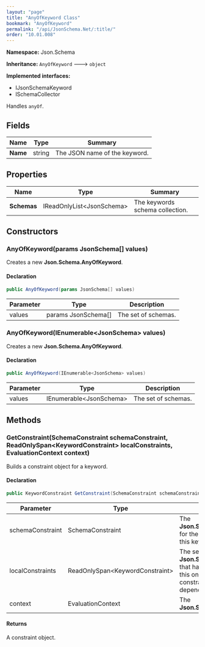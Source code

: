 ```yaml
---
layout: "page"
title: "AnyOfKeyword Class"
bookmark: "AnyOfKeyword"
permalink: "/api/JsonSchema.Net/:title/"
order: "10.01.008"
---
```

**Namespace:** Json.Schema

**Inheritance:**
`AnyOfKeyword`
 🡒 
`object`

**Implemented interfaces:**

- IJsonSchemaKeyword
- ISchemaCollector

Handles `anyOf`.

## Fields

| Name | Type | Summary |
|---|---|---|
| **Name** | string | The JSON name of the keyword. |

## Properties

| Name | Type | Summary |
|---|---|---|
| **Schemas** | IReadOnlyList\<JsonSchema\> | The keywords schema collection. |

## Constructors

### AnyOfKeyword(params JsonSchema[] values)

Creates a new **Json.Schema.AnyOfKeyword**.

#### Declaration

```c#
public AnyOfKeyword(params JsonSchema[] values)
```

| Parameter | Type | Description |
|---|---|---|
| values | params JsonSchema[] | The set of schemas. |


### AnyOfKeyword(IEnumerable\<JsonSchema\> values)

Creates a new **Json.Schema.AnyOfKeyword**.

#### Declaration

```c#
public AnyOfKeyword(IEnumerable<JsonSchema> values)
```

| Parameter | Type | Description |
|---|---|---|
| values | IEnumerable\<JsonSchema\> | The set of schemas. |


## Methods

### GetConstraint(SchemaConstraint schemaConstraint, ReadOnlySpan\<KeywordConstraint\> localConstraints, EvaluationContext context)

Builds a constraint object for a keyword.

#### Declaration

```c#
public KeywordConstraint GetConstraint(SchemaConstraint schemaConstraint, ReadOnlySpan<KeywordConstraint> localConstraints, EvaluationContext context)
```

| Parameter | Type | Description |
|---|---|---|
| schemaConstraint | SchemaConstraint | The **Json.Schema.SchemaConstraint** for the schema object that houses this keyword. |
| localConstraints | ReadOnlySpan\<KeywordConstraint\> | The set of other **Json.Schema.KeywordConstraint**s that have been processed prior to this one.     Will contain the constraints for keyword dependencies. |
| context | EvaluationContext | The **Json.Schema.EvaluationContext**. |


#### Returns

A constraint object.

